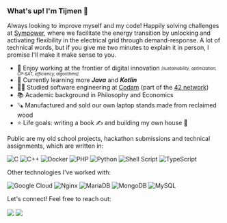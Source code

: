 ### What's up! I'm Tijmen 👋

Always looking to improve myself and my code! Happily solving challenges at [Sympower](https://sympower.net), where we facilitate the energy transition by unlocking and activating flexibility in the electrical grid through demand-response. A lot of technical words, but if you give me two minutes to explain it in person, I promise I'll make it make sense to you.

- 🔭 Enjoy working at the frontier of digital innovation <sub><sup>_[sustainability, optimization, CP-SAT, efficiency, algorithms]_</sup></sub>
- 🌱 Currently learning more _**Java**_ and _**Kotlin**_
- 👨‍💻 Studied software engineering at [Codam](https://www.codam.nl/en/for-companies) (part of the [42 network](https://42.fr/en/what-is-42/42-program-explained/))
- 📚 Academic background in Philosophy and Economics
- 🪚 Manufactured and sold our own laptop stands made from reclaimed wood
- ⭐ Life goals: writing a book ✍️ and building my own house 🧱

Public are my old school projects, hackathon submissions and technical assignments, which are written in:

<img alt="C" src="https://img.shields.io/badge/c%20-%2300599C.svg?&style=for-the-badge&logo=c&logoColor=white"/> <img alt="C++" src="https://img.shields.io/badge/c++%20-%2300599C.svg?&style=for-the-badge&logo=c%2B%2B&ogoColor=white"/> <img alt="Docker" src="https://img.shields.io/badge/docker%20-%230db7ed.svg?&style=for-the-badge&logo=docker&logoColor=white"/> <img alt="PHP" src="https://img.shields.io/badge/php-%23777BB4.svg?style=for-the-badge&logo=php&logoColor=white"/> <img alt="Python" src="https://img.shields.io/badge/python-3670A0?style=for-the-badge&logo=python&logoColor=ffdd54"/> <img alt="Shell Script" src="https://img.shields.io/badge/shell_script-%23121011.svg?style=for-the-badge&logo=gnu-bash&logoColor=white"/> <img alt="TypeScript" src="https://img.shields.io/badge/typescript-%23007ACC.svg?style=for-the-badge&logo=typescript&logoColor=white"/>

Other technologies I've worked with:

<img alt="Google Cloud" src="https://img.shields.io/badge/GoogleCloud-%234285F4.svg?style=for-the-badge&logo=google-cloud&logoColor=white"/> <img alt="Nginx" src="https://img.shields.io/badge/nginx-%23009639.svg?style=for-the-badge&logo=nginx&logoColor=white"/> <img alt="MariaDB" src="https://img.shields.io/badge/MariaDB-003545?style=for-the-badge&logo=mariadb&logoColor=white"/> <img alt="MongoDB" src="https://img.shields.io/badge/MongoDB-%234ea94b.svg?style=for-the-badge&logo=mongodb&logoColor=white"/> <img alt="MySQL" src="https://img.shields.io/badge/mysql-%2300f.svg?style=for-the-badge&logo=mysql&logoColor=white"/>

Let's connect! Feel free to reach out:

<a href= "https://www.linkedin.com/in/baradi/"><img align=center src="https://img.shields.io/badge/linkedin-%230077B5.svg?&style=for-the-badge&logo=linkedin&logoColor=white" /></a>  <a href="mailto:t.elbaradi@gmail.com"><img align=center src="https://img.shields.io/badge/gmail-D14836?&style=for-the-badge&logo=gmail&logoColor=white" /></a> 
